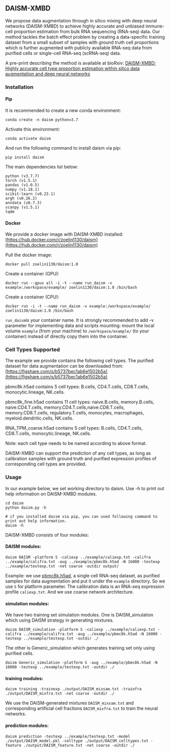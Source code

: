 ## DAISM-XMBD

We propose data augmentation through in silico mixing with deep neural networks (DAISM-XMBD) to achieve highly accurate and unbiased immune-cell proportion estimation from bulk  RNA sequencing (RNA-seq) data. Our method tackles the batch effect problem by creating a data-specific training dataset from a small subset of samples with ground truth cell proportions which is further augmented with publicly available RNA-seq data from purified cells or single-cell RNA-seq (scRNA-seq) data.

A pre-print describing the method is available at bioRxiv:
 [DAISM-XMBD: Highly accurate cell type proportion estimation within silico data augmentation and deep neural networks](https://www.biorxiv.org/content/10.1101/2020.03.26.009308v2)
 
### Installation
#### Pip
It is recommended to create a new conda environment:
```
conda create -n daism python=3.7
```
Activate this environment:
```
conda activate daism
```
And run the following command to install daism via pip:
```
pip install daism
```

The main dependencies list below:
```
python (v3.7.7)
torch (v1.5.1)
pandas (v1.0.5)
numpy (v1.18.1)
scikit-learn (v0.23.1)
argh (v0.26.2) 
anndata (v0.7.3)
scanpy (v1.5.1)
tqdm
```

#### Docker
We provide a docker image with DAISM-XMBD installed:
[https://hub.docker.com/r/zoelin1130/daism](https://hub.docker.com/r/zoelin1130/daism)

Pull the docker image:
```
docker pull zoelin1130/daism:1.0
```
Create a container (GPU):
```
docker run --gpus all -i -t --name run_daism -v example:/workspace/example/ zoelin1130/daism:1.0 /bin/bash
```
Create a container (CPU):
```
docker run -i -t --name run_daism -v example:/workspace/example/ zoelin1130/daism:1.0 /bin/bash
```
```run_daism```is your container name. It is strongly recommended to add -v parameter for implementing data and scripts mounting: mount the local volume ```example``` (from your machine) to ```/workspace/example/``` (to your container) instead of directly copy them into the container.

### Cell Types Supported
The example we provide contains the following cell types. The purified dataset for data augmentation can be downloaded from:[https://figshare.com/s/b5737bec1ab6e1502b5a](https://figshare.com/s/b5737bec1ab6e1502b5a)

pbmc8k.h5ad contains 5 cell types: B.cells, CD4.T.cells, CD8.T.cells, monocytic.lineage, NK.cells.

pbmc8k_fine.h5ad contains 11 cell types: naive.B.cells, memory.B.cells, naive.CD4.T.cells, memory.CD4.T.cells,naive.CD8.T.cells, memory.CD8.T.cells, regulatory.T.cells, monocytes, macrophages, myeloid.dendritic.cells, NK.cells.

RNA_TPM_coarse.h5ad contains 5 cell types: B.cells, CD4.T.cells, CD8.T.cells, monocytic.lineage, NK.cells.

Note: each cell type needs to be named according to above format.

DAISM-XMBD can support the prediction of any cell types, as long as calibration samples with ground truth and purified expression profiles of corresponding cell types are provided.

### Usage
In our example below, we set working directory to daism. Use -h to print out help information on DAISM-XMBD modules.
```
cd daism
python daism.py -h

# if you installed daism via pip, you can used following command to print out help information.
daism -h
```

DAISM-XMBD consists of four modules:

#### DAISM modules: 
```
daism DAISM -platform S -caliexp ../example/caliexp.txt -califra ../example/califra.txt -aug ../example/pbmc8k.h5ad -N 16000 -testexp ../example/testexp.txt -net coarse -outdir output/
```
Example: we use [pbmc8k.h5ad](https://figshare.com/s/b5737bec1ab6e1502b5a), a single cell RNA-seq dataset, as purified samples for data augmentation and put it under the ```example``` directory. So we use ```S``` for platform parameter. The calibration data is an RNA-seq expression profile ```caliexp.txt```. And we use coarse network architecture. 

#### simulation modules:
  
We have two training set simulation modules. One is DAISM_simulation which using DAISM strategy in generating mixtures. 
```
daism DAISM_simulation -platform S -caliexp ../example/caliexp.txt -califra ../example/califra.txt -aug ../example/pbmc8k.h5ad -N 16000 -testexp ../example/testexp.txt -outdir ./
```
The other is Generic_simulation which generates training set only using purified cells.

```
daism Generic_simulation -platform S -aug ../example/pbmc8k.h5ad -N 16000 -testexp ../example/testexp.txt -outdir ./
```
#### training modules:
```
daism training -trainexp ./output/DAISM_mixsam.txt -trainfra ./output/DAISM_mixfra.txt -net coarse -outdir ./
```
We use the DAISM-generated mixtures ```DAISM_mixsam.txt``` and corresponding artificial cell fractions ```DAISM_mixfra.txt``` to train the neural networks.
#### prediction modules:
```
daism prediction -testexp ../example/testexp.txt -model ./output/DAISM_model.pkl -celltype ./output/DAISM_celltypes.txt -feature ./output/DAISM_feature.txt -net coarse -outdir ./
```
